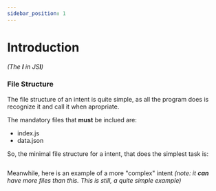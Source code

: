 ```yaml
---
sidebar_position: 1
---
```


# Introduction
*(The **I** in JS**I**)*



### File Structure

The file structure of an intent is quite simple, as all the program does is recognize it and call it when apropriate.

The mandatory files that **must** be inclued are:
- index.js
- data.json

So, the minimal file structure for a intent, that does the simplest task is:

```

```

Meanwhile, here is an example of a more "complex" intent
*(note: it **can** have more files than this. This is still, a quite simple example)*

```

```